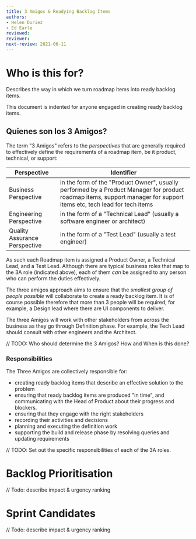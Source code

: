 ```yaml
---
title: 3 Amigos & Readying Backlog Items
authors: 
- Helen Duriez
- Ed Earle
reviewed: 
reviewer:
next-review: 2021-06-11
---
```


# Who is this for?
Describes the way in which we turn roadmap items into ready backlog items.

This document is indented for anyone engaged in creating ready backlog items.


## Quienes son los 3 Amigos?
The term "3 Amigos" refers to the _perspectives_ that are generally required to effectively define the requirements of a roadmap item, be it product, technical, or support:


| Perspective | Identifier |
| --- |--- |
| Business Perspective | in the form of the "Product Owner", usually performed by a Product Manager for product roadmap items, support manager for support items etc, tech lead for tech items |
| Engineering Perspective | in the form of a "Technical Lead" (usually a software engineer or architect)|
| Quality Assurance Perspective | in the form of a "Test Lead" (usually a test engineer)|

As such each Roadmap item is assigned a Product Owner, a Technical Lead, and a Test Lead. Although there are typical business roles that map to the 3A role (indicated above), each of them _can_ be assigned to any person who can perform the duties effectively. 

The three amigos approach aims to ensure that the _smallest group of people possible_ will collaborate to create a ready backlog item. It is of course possible therefore that more than 3 people will be required, for example, a Design lead where there are UI components to deliver.

The three Amigos will work with other stakeholders from across the business as they go through Definition phase. For example, the Tech Lead should consult with other engineers and the Architect.

// TODO: Who should determine the 3 Amigos? How and When is this done?

### Responsibilities

The Three Amigos are collectively responsible for:
- creating ready backlog items that describe an effective solution to the problem
- ensuring that ready backlog items are produced "in time", and communicating with the Head of Product about their progress and blockers.
- ensuring that they engage with the right stakeholders
- recording their activities and decisions
- planning and executing the definition work
- supporting the build and release phase by resolving queries and updating requirements

// TODO: Set out the specific responsibilities of each of the 3A roles.


# Backlog Prioritisation
// Todo: describe impact & urgency ranking


# Sprint Candidates
// Todo: describe impact & urgency ranking